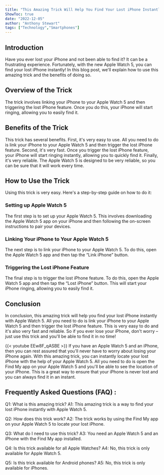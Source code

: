 ```yaml
---
title: "This Amazing Trick Will Help You Find Your Lost iPhone Instantly With Apple Watch 5!"
ShowToc: true 
date: "2022-12-05"
author: "Anthony Stewart" 
tags: ["Technology","Smartphones"]
---
```

## Introduction

Have you ever lost your iPhone and not been able to find it? It can be a frustrating experience. Fortunately, with the new Apple Watch 5, you can find your lost iPhone instantly! In this blog post, we'll explain how to use this amazing trick and the benefits of doing so. 

## Overview of the Trick

The trick involves linking your iPhone to your Apple Watch 5 and then triggering the lost iPhone feature. Once you do this, your iPhone will start ringing, allowing you to easily find it. 

## Benefits of the Trick

This trick has several benefits. First, it's very easy to use. All you need to do is link your iPhone to your Apple Watch 5 and then trigger the lost iPhone feature. Second, it's very fast. Once you trigger the lost iPhone feature, your iPhone will start ringing instantly, allowing you to quickly find it. Finally, it's very reliable. The Apple Watch 5 is designed to be very reliable, so you can be sure that it will work every time. 

## How to Use the Trick

Using this trick is very easy. Here's a step-by-step guide on how to do it:

### Setting up Apple Watch 5

The first step is to set up your Apple Watch 5. This involves downloading the Apple Watch 5 app on your iPhone and then following the on-screen instructions to pair your devices. 

### Linking Your iPhone to Your Apple Watch 5

The next step is to link your iPhone to your Apple Watch 5. To do this, open the Apple Watch 5 app and then tap the “Link iPhone” button. 

### Triggering the Lost iPhone Feature

The final step is to trigger the lost iPhone feature. To do this, open the Apple Watch 5 app and then tap the “Lost iPhone” button. This will start your iPhone ringing, allowing you to easily find it. 

## Conclusion

In conclusion, this amazing trick will help you find your lost iPhone instantly with Apple Watch 5. All you need to do is link your iPhone to your Apple Watch 5 and then trigger the lost iPhone feature. This is very easy to do and it's also very fast and reliable. So if you ever lose your iPhone, don't worry – just use this trick and you'll be able to find it in no time!

{{< youtube EEw8F_qASBE >}} 
If you have an Apple Watch 5 and an iPhone, then you can rest assured that you'll never have to worry about losing your iPhone again. With this amazing trick, you can instantly locate your lost iPhone with the help of your Apple Watch 5. All you need to do is open the Find My app on your Apple Watch 5 and you'll be able to see the location of your iPhone. This is a great way to ensure that your iPhone is never lost and you can always find it in an instant.

## Frequently Asked Questions (FAQ) :
Q1: What is this amazing trick? 
A1: This amazing trick is a way to find your lost iPhone instantly with Apple Watch 5.

Q2: How does this trick work? 
A2: The trick works by using the Find My app on your Apple Watch 5 to locate your lost iPhone.

Q3: What do I need to use this trick? 
A3: You need an Apple Watch 5 and an iPhone with the Find My app installed.

Q4: Is this trick available for all Apple Watches? 
A4: No, this trick is only available for Apple Watch 5.

Q5: Is this trick available for Android phones? 
A5: No, this trick is only available for iPhones.


